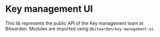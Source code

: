 # Key management UI

This lib represents the public API of the Key management team at Bitwarden. Modules are imported using `@bitwarden/key-management-ui`.
